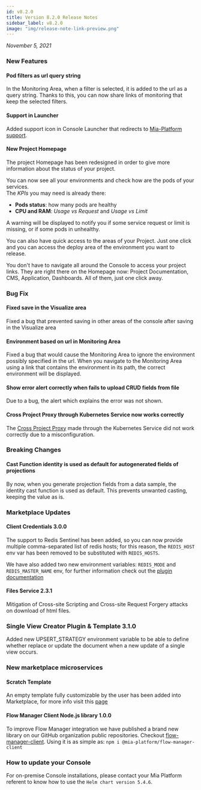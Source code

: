 ```yaml
---
id: v8.2.0
title: Version 8.2.0 Release Notes
sidebar_label: v8.2.0
image: "img/release-note-link-preview.png"
---
```


_November 5, 2021_

### New Features

#### Pod filters as url query string

In the Monitoring Area, when a filter is selected, it is added to the url as a query string. Thanks to this, you can now share links of monitoring that keep the selected filters.

#### Support in Launcher

Added support icon in Console Launcher that redirects to [Mia-Platform support](https://makeitapp.atlassian.net/servicedesk/customer/portal/21).

#### New Project Homepage

The project Homepage has been redesigned in order to give more information about the status of your project.  

You can now see all your environments and check how are the pods of your services.  
The *KPIs* you may need is already there:
- **Pods status**: how many pods are healthy
- **CPU and RAM**: *Usage vs Request* and *Usage vs Limit*

A warning will be displayed to notify you if some service request or limit is missing, or if some pods in unhealthy.
 
You can also have quick access to the areas of your Project. Just one click and you can access the deploy area of the environment you want to release.  

You don't have to navigate all around the Console to access your project links. They are right there on the Homepage now: Project Documentation, CMS, Application, Dashboards. All of them, just one click away.

### Bug Fix

#### Fixed save in the Visualize area

Fixed a bug that prevented saving in other areas of the console after saving in the Visualize area
#### Environment based on url in Monitoring Area

Fixed a bug that would cause the Monitoring Area to ignore the environment possibly specified in the url. When you navigate to the Monitoring Area using a link that contains the environment in its path, the correct environment will be displayed.

#### Show error alert correctly when fails to upload CRUD fields from file

Due to a bug, the alert which explains the error was not shown.

#### Cross Project Proxy through Kubernetes Service now works correctly

The [Cross Project Proxy](../../development_suite/api-console/api-design/proxies#create-a-new-cross-projects-proxy) made through the Kubernetes Service did not work correctly due to a misconfiguration.

### Breaking Changes 

#### Cast Function identity is used as default for autogenerated fields of projections

By now, when you generate projection fields from a data sample, the identity cast function is used as default. This prevents unwanted casting, keeping the value as is.

### Marketplace Updates

#### Client Credentials 3.0.0

The support to Redis Sentinel has been added, so you can now provide multiple comma-separated list of redis hosts;
for this reason, the `REDIS_HOST` env var has been removed to be substituted with `REDIS_HOSTS`. 

We have also added two new environment variables: `REDIS_MODE` and `REDIS_MASTER_NAME` env, for further information check out the [plugin documentation](https://docs.mia-platform.eu/docs/runtime_suite/client-credentials/configuration)


#### Files Service 2.3.1

Mitigation of Cross-site Scripting and Cross-site Request Forgery attacks on download of html files.

### Single View Creator Plugin & Template 3.1.0

Added new UPSERT_STRATEGY environment variable to be able to define whether replace or update the document when a new update of a single view occurs.

### New marketplace microservices

#### Scratch Template 

An empty template fully customizable by the user has been added into Marketplace, for more info visit this [page](https://github.com/mia-platform-marketplace/scratch-template)

#### Flow Manager Client Node.js library 1.0.0

To improve Flow Manager integration we have published a brand new library on our GitHub organization public repositories. Checkout  [flow-manager-client](https://github.com/mia-platform/flow-manager-client). Using it is as simple as: `npm i @mia-platform/flow-manager-client`

### How to update your Console

For on-premise Console installations, please contact your Mia Platform referent to know how to use the `Helm chart version 5.4.6`.
